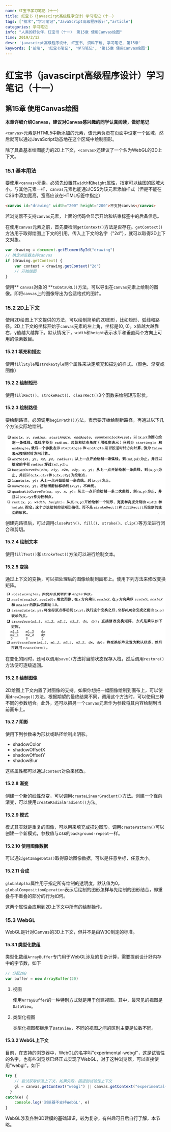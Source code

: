 ```yaml
---
name: 红宝书学习笔记（十一）
title: 红宝书（javascirpt高级程序设计）学习笔记（十一）
tags: ["技术","学习笔记","JavaScript高级程序设计","article"]
categories: 学习笔记
info: "人类的好伙伴，红宝书（十一） 第15章 使用Canvas绘图"
time: 2019/2/12
desc: 'javascirpt高级程序设计, 红宝书, 资料下载, 学习笔记, 第15章'
keywords: ['前端', '红宝书笔记', '学习笔记', '第15章 使用Canvas绘图']
---
```


# 红宝书（javascirpt高级程序设计）学习笔记（十一）

## 第15章 使用Canvas绘图

**本章详细介绍Canvas，建议对Canvas感兴趣的同学认真阅读，做好笔记**

`<canvas>`元素是HTML5中新添加的元素，该元素负责在页面中设定一个区域，然后就可以通过JavaScript动态地在这个区域中绘制图形。

除了具备基本绘图能力的2D上下文，`<canvas>`还建议了一个名为WebGL的3D上下文。

### 15.1 基本用法

要使用`<canvas>`元素，必须先设置其`width`和`height`属性，指定可以绘图的区域大小。与其他元素一样，`canvas`元素也能通过CSS为该元素添加样式（但是不能在CSS中添加宽高，宽高应该在HTML标签中指定）

```html
<canvas id="drawing" width="200" height="200">不支持canvas</canvas>
```

若浏览器不支持`canvas`元素，上面的代码会显示开始和结束标签中的后备信息。

在使用`canvas`元素之前，首先要检测`getContext()`方法是否存在。`getContext()`方法用于取得绘图上下文的引用，传入上下文的名字（"2d"），就可以取得2D上下文对象。

```javascript
var drawing = document.getElementById("drawing")
// 确定浏览器支持canvas
if (drawing.getContext) {
    var context = drawing.getContext("2d")
    // 开始绘图
}
```

使用** `canvas`对象的 **`toDataURL()`方法，可以导出在`canvas`元素上绘制的图像。即将`canvas`上的图像导出为合适格式的图片。

### 15.2 2D上下文

使用2D绘图上下文提供的方法，可以绘制简单的2D图形，比如矩形、弧线和路径。2D上下文的坐标开始于`canvas`元素的左上角，坐标是(0, 0)。x值越大越靠右，y值越大越靠下。默认情况下，`width`和`height`表示水平和垂直两个方向上可用的像素数目。

#### 15.2.1 填充和描边

使用`fillStyle`和`strokeStyle`两个属性来决定填充和描边的样式。（颜色、渐变或图像）

#### 15.2.2 绘制矩形

使用`fillRect()`、`strokeRect()`、`clearRect()`3个函数来绘制矩形形状。

#### 15.2.3 绘制路径

要绘制路径，必须调用`beginPath()`方法，表示要开始绘制新路径，再通过以下几个方法实际地绘制。

![canvas-path-function](../images/canvas-path-function.jpg)

创建完路径后，可以调用`closePath()`、`fill()`、`stroke()`、`clip()`等方法进行闭合和剪切。

#### 15.2.4 绘制文本

使用`fillText()`和`strokeText()`方法可以进行绘制文本。

#### 15.2.5 变换

通过上下文的变换，可以把处理后的图像绘制到画布上。使用下列方法来修改变换矩阵。

![canvas-transform](../images/canvas-transform.jpg)

在变化的同时，还可以调用`save()`方法将当前状态保存入栈，然后调用`restore()`方法便可逐级返回。

#### 15.2.6 绘制图像

2D绘图上下文内置了对图像的支持。如果你想把一幅图像绘制到画布上，可以使用`drawImage()`方法。根据期望的最终结果不同，调用这个方法时，可以使用三种不同的参数组合。此外，还可以把另一个`canvas`元素作为参数将其内容绘制到当前画布上。

#### 15.2.7 阴影

使用下列参数来为形状或路径绘制出阴影。

- shadowColor
- shadowOffsetX
- shadowOffsetY
- shadowBlur

这些属性都可以通过`context`对象来修改。

#### 15.2.8 渐变

创建一个新的线性渐变，可以调用`createLinearGradient()`方法。创建一个径向渐变，可以使用`createRadialGradient()`方法。

#### 15.2.9 模式

模式其实就是重复的图像，可以用来填充或描边图形。调用`createPattern()`可以创建一个新模式，参数值与css的`background-repeat`一样。

#### 15.2.10 使用图像数据

可以通过`getImageData()`取得原始图像数据，可以是任意坐标，任意大小。

#### 15.2.11 合成

`globalAplha`属性用于指定所有绘制的透明度，默认值为0。`globalCompositionOperation`表示后绘制的图形怎样与先绘制的图形结合，即重叠与不重叠的部分的行为如何。

这两个属性会应用到2D上下文中所有的绘制操作。

### 15.3 WebGL

WebGL是针对Canvas的3D上下文，但并不是由W3C制定的标准。

#### 15.3.1 类型化数组

类型化数组`ArrayBuffer`专门用于WebGL涉及的复杂计算，需要提前设计好内存中的字节数，如下

```javascript
// 分配20B
var buffer = new ArrayBuffer(20)
```

1. 视图

   使用`ArrayBuffer`的一种特别方式就是用于创建视图。其中，最常见的视图是`DataView`。

2. 类型化视图

   类型化视图都继承了`DataView`，不同的视图之间的区别主要是位数不同。

#### 15.3.2 WebGL上下文

目前，在支持的浏览器中，WebGL的名字叫"experimental-webgl"，这是试验性的名字，也有些浏览器已经正式实现了WebGL，对于这种浏览器，可以直接使用"webgl"。如下

```javascript
try {
    // 尝试获取标准上下文，如果失败，回退到试验性上下文
    gl = canvas.getContext("webgl") || canvas.getContext("experimental-webgl");
  }
catch(e) {
    console.log('浏览器不支持WebGL', e)
}
```

WebGL涉及各种3D建模的基础知识，较为复杂，有兴趣可日后自行了解，本节略。